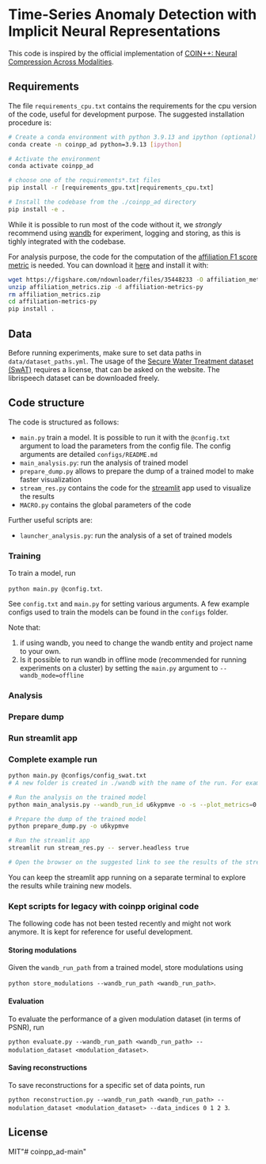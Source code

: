 # Time-Series Anomaly Detection with Implicit Neural Representations

This code is inspired by the official implementation of [COIN++: Neural Compression Across Modalities](https://arxiv.org/abs/2201.12904).

## Requirements

The file `requirements_cpu.txt` contains the requirements for the cpu version of the code, useful for development purpose. 
The suggested installation procedure is:
```bash
# Create a conda environment with python 3.9.13 and ipython (optional)
conda create -n coinpp_ad python=3.9.13 [ipython]

# Activate the environment
conda activate coinpp_ad

# choose one of the requirements*.txt files
pip install -r [requirements_gpu.txt|requirements_cpu.txt] 

# Install the codebase from the ./coinpp_ad directory
pip install -e . 
```

While it is possible to run most of the code without it, we *strongly* recommend using [wandb](https://wandb.ai/) for experiment, logging and storing, as this is tighly integrated with the codebase.

For analysis purpose, the code for the computation of the [affiliation F1 score metric](https://arxiv.org/pdf/2206.13167v1.pdf) is needed.
You can download it [here](https://figshare.com/articles/software/affiliation-metrics-py/19131425) and install it with:

```bash
wget https://figshare.com/ndownloader/files/35448233 -O affiliation_metrics.zip
unzip affiliation_metrics.zip -d affiliation-metrics-py
rm affiliation_metrics.zip
cd affiliation-metrics-py
pip install .
```

## Data

Before running experiments, make sure to set data paths in `data/dataset_paths.yml`. 
The usage of the [Secure Water Treatment dataset (SwAT)](https://itrust.sutd.edu.sg/testbeds/secure-water-treatment-swat/) requires a license, that can be asked on the website. 
The librispeech dataset can be downloaded freely. 


## Code structure

The code is structured as follows:
- ``main.py`` train a model. It is possible to run it with the ``@config.txt`` argument to load the parameters from the config file. The config arguments are detailed `configs/README.md`
- ``main_analysis.py``: run the analysis of trained model
- ``prepare_dump.py`` allows to prepare the dump of a trained model to make faster visualization
- ``stream_res.py`` contains the code for the [streamlit](https://streamlit.io/) app used to visualize the results 
- ``MACRO.py`` contains the global parameters of the code

Further useful scripts are:
- ``launcher_analysis.py``: run the analysis of a set of trained models


### Training

To train a model, run

```python main.py @config.txt```.

See `config.txt` and `main.py` for setting various arguments. 
A few example configs used to train the models can be found in the `configs` folder.

Note that: 
1) if using wandb, you need to change the wandb entity and project name to your own.
2) Is it possible to run wandb in offline mode (recommended for running experiments on a cluster) by setting the ``main.py`` argument to ``--wandb_mode=offline``

### Analysis

### Prepare dump

### Run streamlit app

### Complete example run

```bash
python main.py @configs/config_swat.txt
# A new folder is created in ./wandb with the name of the run. For example "./wandb/offline-run-20230515_164738-u6kypmve"

# Run the analysis on the trained model
python main_analysis.py --wandb_run_id u6kypmve -o -s --plot_metrics=0

# Prepare the dump of the trained model
python prepare_dump.py -o u6kypmve

# Run the streamlit app
streamlit run stream_res.py -- server.headless true

# Open the browser on the suggested link to see the results of the streamlit app
```

You can keep the streamlit app running on a separate terminal to explore the results while training new models.

### Kept scripts for legacy with coinpp original code

The following code has not been tested recently and might not work anymore.
It is kept for reference for useful development.

#### Storing modulations

Given the `wandb_run_path` from a trained model, store modulations using

```python store_modulations --wandb_run_path <wandb_run_path>```.

#### Evaluation

To evaluate the performance of a given modulation dataset (in terms of PSNR), run

```python evaluate.py --wandb_run_path <wandb_run_path> --modulation_dataset <modulation_dataset>```.

#### Saving reconstructions

To save reconstructions for a specific set of data points, run

```python reconstruction.py --wandb_run_path <wandb_run_path> --modulation_dataset <modulation_dataset> --data_indices 0 1 2 3```.

## License

MIT"# coinpp_ad-main" 
